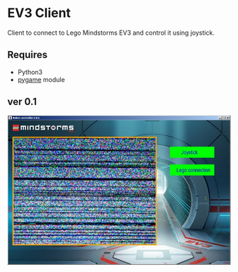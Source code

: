 # EV3 Client
Client to connect to Lego Mindstorms EV3 and control it using joystick.

## Requires
 * Python3
 * [pygame](http://pygame.org) module

## ver 0.1
![v0.1](../../images/client_v0.1.jpg)
